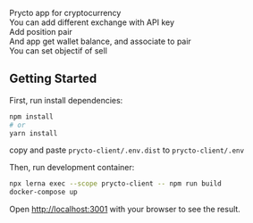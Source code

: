 Prycto app for cryptocurrency  
You can add different exchange with API key  
Add position pair  
And app get wallet balance, and associate to pair  
You can set objectif of sell  

## Getting Started

First, run install dependencies:

```bash
npm install
# or
yarn install
```

copy and paste `prycto-client/.env.dist` to `prycto-client/.env`  

Then, run development container:

```bash
npx lerna exec --scope prycto-client -- npm run build
docker-compose up
```

Open [http://localhost:3001](http://localhost:3001) with your browser to see the result.

<!-- ## Doc front component
```bash
npx lerna exec --scope prycto-client -- npm run doc
``` -->